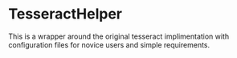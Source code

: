 # TesseractHelper

This is a wrapper around the original tesseract implimentation with configuration files for novice users and simple requirements. 
